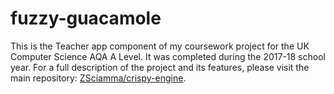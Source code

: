 # fuzzy-guacamole

This is the Teacher app component of my coursework project for the UK Computer Science AQA A Level. It was completed during the 2017-18 school year.
For a full description of the project and its features, please visit the main repository: [ZSciamma/crispy-engine](https://github.com/ZSciamma/crispy-engine/blob/master/README.md).
